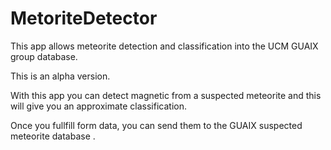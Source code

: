 # MetoriteDetector
This app allows meteorite detection and classification into the UCM GUAIX group database.

This is an alpha version.

With this app you can detect magnetic from a suspected meteorite and this will give you an approximate classification.

Once you fullfill form data, you can send them to the GUAIX suspected meteorite database .

